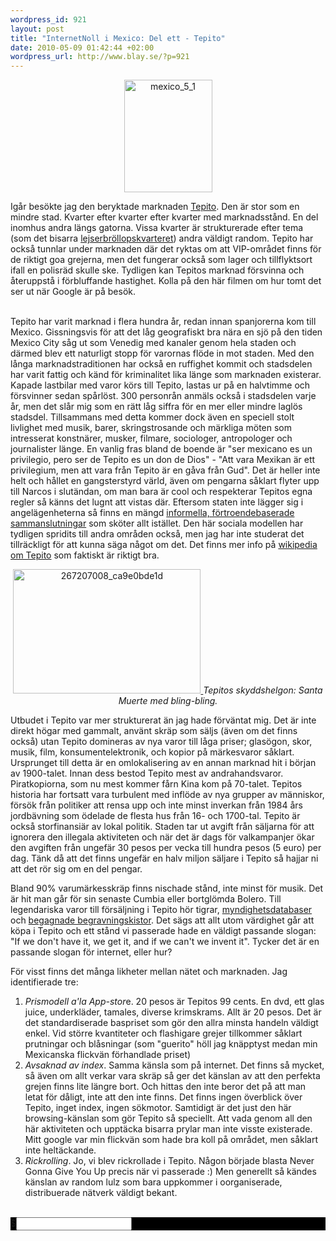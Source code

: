 ```yaml
--- 
wordpress_id: 921
layout: post
title: "InternetNoll i Mexico: Del ett - Tepito"
date: 2010-05-09 01:42:44 +02:00
wordpress_url: http://www.blay.se/?p=921
---
```

<p style="clear: both; text-align: center;"><img class="size-medium wp-image-920  aligncenter" title="mexico_5_1" src="http://www.blay.se/wp-content/uploads/2010/05/mexico_5_1-235x300.jpg" alt="mexico_5_1" width="141" height="180" /></p>
<p style="clear: both">Igår besökte jag den beryktade marknaden <a href="http://www.barriodetepito.com.mx/">Tepito</a>. Den är stor som en mindre stad. Kvarter efter kvarter efter kvarter med marknadsstånd. En del inomhus andra längs gatorna. Vissa kvarter är strukturerade efter tema (som det bisarra <a href="http://www.flickr.com/photos/chocopunk/4587680757/">lejserbröllopskvarteret</a>) andra väldigt random. Tepito har också tunnlar under marknaden där det ryktas om att VIP-området finns för de riktigt goa grejerna, men det fungerar också som lager och tillflyktsort ifall en polisräd skulle ske. Tydligen kan Tepitos marknad försvinna och återuppstå i förbluffande hastighet. Kolla på den här filmen om hur tomt det ser ut när Google är på besök.</p>
<p style="clear: both"></p>

<p style="clear: both"; text-align: center;><span style=" display: inline; float: left; margin: 0 10px 10px 0;"><object width="400" height="300" data="http://vimeo.com/moogaloop.swf?clip_id=7608062&amp;server=vimeo.com&amp;show_title=1&amp;show_byline=1&amp;show_portrait=0&amp;color=&amp;fullscreen=1" type="application/x-shockwave-flash"><param name="allowfullscreen" value="true" /><param name="allowscriptaccess" value="always" /><param name="src" value="http://vimeo.com/moogaloop.swf?clip_id=7608062&amp;server=vimeo.com&amp;show_title=1&amp;show_byline=1&amp;show_portrait=0&amp;color=&amp;fullscreen=1" /></object></span><br style="clear: both" />Tepito har varit marknad i flera hundra år, redan innan spanjorerna kom till Mexico. Gissningsvis för att det låg geografiskt bra nära en sjö på den tiden Mexico City såg ut som Venedig med kanaler genom hela staden och därmed blev ett naturligt stopp för varornas flöde in mot staden. Med den långa marknadstraditionen har också en ruffighet kommit och stadsdelen har varit fattig och känd för kriminalitet lika länge som marknaden existerar. Kapade lastbilar med varor körs till Tepito, lastas ur på en halvtimme och försvinner sedan spårlöst. 300 personrån anmäls också i stadsdelen varje år, men det slår mig som en rätt låg siffra för en mer eller mindre laglös stadsdel. Tillsammans med detta kommer dock även en speciell stolt livlighet med musik, barer, skringstrosande och märkliga möten som intresserat konstnärer, musker, filmare, sociologer, antropologer och journalister länge. En vanlig fras bland de boende är "ser mexicano es un privilegio, pero ser de Tepito es un don de Dios" - "Att vara Mexikan är ett privilegium, men att vara från Tepito är en gåva från Gud". Det är heller inte helt och hållet en gangsterstyrd värld, även om pengarna såklart flyter upp till Narcos i slutändan, om man bara är cool och respekterar Tepitos egna regler så känns det lugnt att vistas där. Eftersom staten inte lägger sig i angelägenheterna så finns en mängd <a href="http://copyriot.se/2010/05/05/det-stundande-upproret/">informella, förtroendebaserade sammanslutningar</a> som sköter allt istället. Den här sociala modellen har tydligen spridits till andra områden också, men jag har inte studerat det tillräckligt för att kunna säga något om det. Det finns mer info på <a href="http://en.wikipedia.org/wiki/Tepito">wikipedia om Tepito</a> som faktiskt är riktigt bra.
<p style="clear: both; text-align: center;"><a class="image-link" href="UPLOAD_IMAGE"><img class="size-medium wp-image-922 aligncenter" title="267207008_ca9e0bde1d" src="http://www.blay.se/wp-content/uploads/2010/05/267207008_ca9e0bde1d-300x199.jpg" alt="267207008_ca9e0bde1d" width="300" height="199" />
</a><em>Tepitos skyddshelgon: Santa Muerte med bling-bling.</em>
<p style="clear: both">Utbudet i Tepito var mer strukturerat än jag hade förväntat mig. Det är inte direkt högar med gammalt, använt skräp som säljs (även om det finns också) utan Tepito domineras av nya varor till låga priser; glasögon, skor, musik, film, konsumentelektronik, och kopior på märkesvaror såklart. Ursprunget till detta är en omlokalisering av en annan marknad hit i början av 1900-talet. Innan dess bestod Tepito mest av andrahandsvaror. Piratkopiorna, som nu mest kommer fårn Kina kom på 70-talet. Tepitos historia har fortsatt vara turbulent med inflöde av nya grupper av människor, försök från politiker att rensa upp och inte minst inverkan från 1984 års jordbävning som ödelade de flesta hus från 16- och 1700-tal. Tepito är också storfinansiär av lokal politik. Staden tar ut avgift från säljarna för att ignorera den illegala aktiviteten och när det är dags för valkampanjer ökar den avgiften från ungefär 30 pesos per vecka till hundra pesos (5 euro) per dag. Tänk då att det finns ungefär en halv miljon säljare i Tepito så hajjar ni att det rör sig om en del pengar.</p>
<p style="clear: both">Bland 90% varumärkesskräp finns nischade stånd, inte minst för musik. Det är hit man går för sin senaste Cumbia eller bortglömda Bolero. Till legendariska varor till försäljning i Tepito hör tigrar, <a href="http://www.blay.se/2010/04/29/mexikansk-datalagring-gone-wrong/">myndighetsdatabaser</a> och <a href="http://mexfiles.net/2007/10/12/whered-they-go/">begagnade begravningskistor</a>. Det sägs att allt utom värdighet går att köpa i Tepito och ett stånd vi passerade hade en väldigt passande slogan: "If we don't have it, we get it, and if we can't we invent it". Tycker det är en passande slogan för internet, eller hur?</p>
<p style="clear: both">För visst finns det många likheter mellan nätet och marknaden. Jag identifierade tre:</p>
<p style="clear: both"></p>

<ol style="clear: both">
	<li><em>Prismodell a'la App-stor</em>e. 20 pesos är Tepitos 99 cents. En dvd, ett glas juice, underkläder, tamales, diverse krimskrams. Allt är 20 pesos. Det är det standardiserade baspriset som gör den allra minsta handeln väldigt enkel. Vid större kvantiteter och flashigare grejer tillkommer såklart prutningar och blåsningar (som "guerito" höll jag knäpptyst medan min Mexicanska flickvän förhandlade priset)</li>
	<li><em>Avsaknad av index</em>. Samma känsla som på internet. Det finns så mycket, så även om allt verkar vara skräp så ger det känslan av att den perfekta grejen finns lite längre bort. Och hittas den inte beror det på att man letat för dåligt, inte att den inte finns. Det finns ingen överblick över Tepito, inget index, ingen sökmotor. Samtidigt är det just den här browsing-känslan som gör Tepito så speciellt. Att vada genom all den här aktiviteten och upptäcka bisarra prylar man inte visste existerade. Mitt google var min flickvän som hade bra koll på området, men såklart inte heltäckande.</li>
	<li><em>Rickrolling</em>. Jo, vi blev rickrollade i Tepito. Någon började blasta Never Gonna Give You Up precis när vi passerade :) Men generellt så kändes känslan av random lulz som bara uppkommer i oorganiserade, distribuerade nätverk väldigt bekant.</li>
</ol>
<br class="final-break" style="clear: both" />
<div id="gm_minibuffer_container" style="background-color: #000000;"><span>$</span><input id="gm_minibuffer_input_area" /></div>
